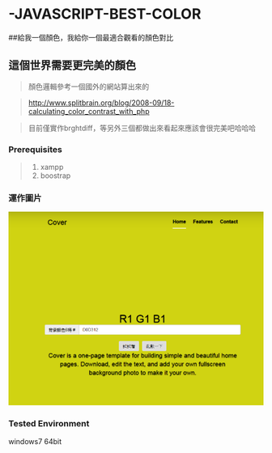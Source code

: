 # -JAVASCRIPT-BEST-COLOR
##給我一個顏色，我給你一個最適合觀看的顏色對比

這個世界需要更完美的顏色
-------------

>顏色邏輯參考一個國外的網站算出來的

>http://www.splitbrain.org/blog/2008-09/18-calculating_color_contrast_with_php

>目前僅實作brghtdiff，等另外三個都做出來看起來應該會很完美吧哈哈哈

### Prerequisites
> 1. xampp
> 2. boostrap

### 運作圖片
![Image text](https://github.com/colonsong/images/blob/master/bestcolor.png?raw=true)

### Tested Environment
windows7 64bit



